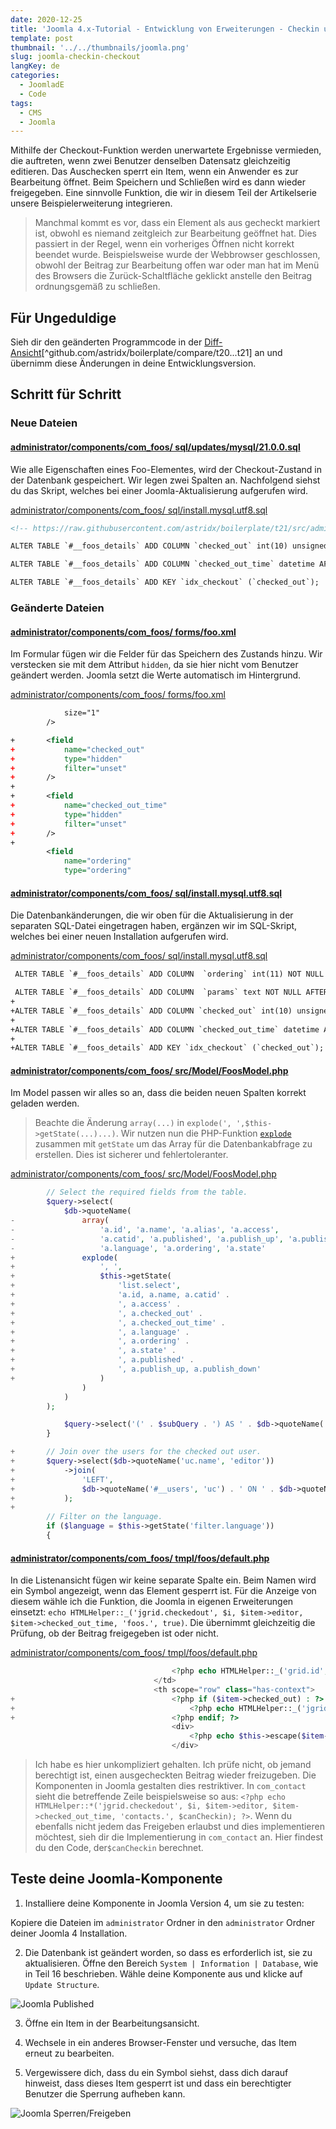 ```yaml
---
date: 2020-12-25
title: 'Joomla 4.x-Tutorial - Entwicklung von Erweiterungen - Checkin und Checkout'
template: post
thumbnail: '../../thumbnails/joomla.png'
slug: joomla-checkin-checkout
langKey: de
categories:
  - JoomladE
  - Code
tags:
  - CMS
  - Joomla
---
```


Mithilfe der Checkout-Funktion werden unerwartete Ergebnisse vermieden, die auftreten, wenn zwei Benutzer denselben Datensatz gleichzeitig editieren. Das Auschecken sperrt ein Item, wenn ein Anwender es zur Bearbeitung öffnet. Beim Speichern und Schließen wird es dann wieder freigegeben. Eine sinnvolle Funktion, die wir in diesem Teil der Artikelserie unsere Beispielerweiterung integrieren.

> Manchmal kommt es vor, dass ein Element als aus gecheckt markiert ist, obwohl es niemand zeitgleich zur Bearbeitung geöffnet hat. Dies passiert in der Regel, wenn ein vorheriges Öffnen nicht korrekt beendet wurde. Beispielsweise wurde der Webbrowser geschlossen, obwohl der Beitrag zur Bearbeitung offen war oder man hat im Menü des Browsers die Zurück-Schaltfläche geklickt anstelle den Beitrag ordnungsgemäß zu schließen.

## Für Ungeduldige

Sieh dir den geänderten Programmcode in der [Diff-Ansicht](https://github.com/astridx/boilerplate/compare/t20...t21)[^github.com/astridx/boilerplate/compare/t20...t21] an und übernimm diese Änderungen in deine Entwicklungsversion.

## Schritt für Schritt

### Neue Dateien

<!-- prettier-ignore -->
#### [administrator/components/com\_foos/ sql/updates/mysql/21.0.0.sql](https://github.com/astridx/boilerplate/compare/t20...t21#diff-5646e047332531426be00a18128422a6)

Wie alle Eigenschaften eines Foo-Elementes, wird der Checkout-Zustand in der Datenbank gespeichert. Wir legen zwei Spalten an. Nachfolgend siehst du das Skript, welches bei einer Joomla-Aktualisierung aufgerufen wird.

[administrator/components/com_foos/ sql/install.mysql.utf8.sql](https://github.com/astridx/boilerplate/blob/cf5374b964e155e82d4afbeb30362486e6a02227/src/administrator/components/com_foos/sql/install.mysql.utf8.sql)

```xml {numberLines: -2}
<!-- https://raw.githubusercontent.com/astridx/boilerplate/t21/src/administrator/components/com_foos/sql/updates/mysql/21.0.0.sql -->

ALTER TABLE `#__foos_details` ADD COLUMN `checked_out` int(10) unsigned NOT NULL DEFAULT 0 AFTER `alias`;

ALTER TABLE `#__foos_details` ADD COLUMN `checked_out_time` datetime AFTER `alias`;

ALTER TABLE `#__foos_details` ADD KEY `idx_checkout` (`checked_out`);

```

### Geänderte Dateien

<!-- prettier-ignore -->
#### [administrator/components/com\_foos/ forms/foo.xml](https://github.com/astridx/boilerplate/compare/t20...t21#diff-262e27353fbe755d3813ea2df19cd0ed)

Im Formular fügen wir die Felder für das Speichern des Zustands hinzu. Wir verstecken sie mit dem Attribut `hidden`, da sie hier nicht vom Benutzer geändert werden. Joomla setzt die Werte automatisch im Hintergrund.

[administrator/components/com_foos/ forms/foo.xml](https://github.com/astridx/boilerplate/blob/cf5374b964e155e82d4afbeb30362486e6a02227/src/administrator/components/com_foos/forms/foo.xml)

```xml {diff}
 			size="1"
 		/>

+		<field
+			name="checked_out"
+			type="hidden"
+			filter="unset"
+		/>
+
+		<field
+			name="checked_out_time"
+			type="hidden"
+			filter="unset"
+		/>
+
 		<field
 			name="ordering"
 			type="ordering"

```

<!-- prettier-ignore -->
#### [administrator/components/com\_foos/ sql/install.mysql.utf8.sql](https://github.com/astridx/boilerplate/compare/t20...t21#diff-896f245bc8e493f91277fd33913ef974)

Die Datenbankänderungen, die wir oben für die Aktualisierung in der separaten SQL-Datei eingetragen haben, ergänzen wir im SQL-Skript, welches bei einer neuen Installation aufgerufen wird.

[administrator/components/com_foos/ sql/install.mysql.utf8.sql](https://github.com/astridx/boilerplate/blob/cf5374b964e155e82d4afbeb30362486e6a02227/src/administrator/components/com_foos/sql/install.mysql.utf8.sql)

```xml {diff}
 ALTER TABLE `#__foos_details` ADD COLUMN  `ordering` int(11) NOT NULL DEFAULT 0 AFTER `alias`;

 ALTER TABLE `#__foos_details` ADD COLUMN  `params` text NOT NULL AFTER `alias`;
+
+ALTER TABLE `#__foos_details` ADD COLUMN `checked_out` int(10) unsigned NOT NULL DEFAULT 0 AFTER `alias`;
+
+ALTER TABLE `#__foos_details` ADD COLUMN `checked_out_time` datetime AFTER `alias`;
+
+ALTER TABLE `#__foos_details` ADD KEY `idx_checkout` (`checked_out`);

```

<!-- prettier-ignore -->
#### [administrator/components/com\_foos/ src/Model/FoosModel.php](https://github.com/astridx/boilerplate/compare/t20...t21#diff-2daf62ad6c51630353e31eaa3cc28626)

Im Model passen wir alles so an, dass die beiden neuen Spalten korrekt geladen werden.

> Beachte die Änderung `array(...)` in `explode(', ',$this->getState(...)...)`. Wir nutzen nun die PHP-Funktion [`explode`](https://www.php.net/manual/de/function.explode.php) zusammen mit `getState` um das Array für die Datenbankabfrage zu erstellen. Dies ist sicherer und fehlertoleranter.

[administrator/components/com_foos/ src/Model/FoosModel.php](https://github.com/astridx/boilerplate/blob/cf5374b964e155e82d4afbeb30362486e6a02227/src/administrator/components/com_foos/src/Model/FoosModel.php)

```php {diff}
 		// Select the required fields from the table.
 		$query->select(
 			$db->quoteName(
-				array(
-					'a.id', 'a.name', 'a.alias', 'a.access',
-					'a.catid', 'a.published', 'a.publish_up', 'a.publish_down',
-					'a.language', 'a.ordering', 'a.state'
+				explode(
+					', ',
+					$this->getState(
+						'list.select',
+						'a.id, a.name, a.catid' .
+						', a.access' .
+						', a.checked_out' .
+						', a.checked_out_time' .
+						', a.language' .
+						', a.ordering' .
+						', a.state' .
+						', a.published' .
+						', a.publish_up, a.publish_down'
+					)
 				)
 			)
 		);

 			$query->select('(' . $subQuery . ') AS ' . $db->quoteName('association'));
 		}

+		// Join over the users for the checked out user.
+		$query->select($db->quoteName('uc.name', 'editor'))
+			->join(
+				'LEFT',
+				$db->quoteName('#__users', 'uc') . ' ON ' . $db->quoteName('uc.id') . ' = ' . $db->quoteName('a.checked_out')
+			);
+
 		// Filter on the language.
 		if ($language = $this->getState('filter.language'))
 		{

```

<!-- prettier-ignore -->
#### [administrator/components/com\_foos/ tmpl/foos/default.php](https://github.com/astridx/boilerplate/compare/t20...t21#diff-3186af99ea4e3321b497b86fcd1cd757)

In die Listenansicht fügen wir keine separate Spalte ein. Beim Namen wird ein Symbol angezeigt, wenn das Element gesperrt ist. Für die Anzeige von diesem wähle ich die Funktion, die Joomla in eigenen Erweiterungen einsetzt: `echo HTMLHelper::_('jgrid.checkedout', $i, $item->editor, $item->checked_out_time, 'foos.', true)`. Die übernimmt gleichzeitig die Prüfung, ob der Beitrag freigegeben ist oder nicht.

[administrator/components/com_foos/ tmpl/foos/default.php](https://github.com/astridx/boilerplate/blob/cf5374b964e155e82d4afbeb30362486e6a02227/src/administrator/components/com_foos/tmpl/foos/default.php)

```php {diff}
 									<?php echo HTMLHelper::_('grid.id', $i, $item->id); ?>
 								</td>
 								<th scope="row" class="has-context">
+									<?php if ($item->checked_out) : ?>
+										<?php echo HTMLHelper::_('jgrid.checkedout', $i, $item->editor, $item->checked_out_time, 'foos.', true); ?>
+									<?php endif; ?>
 									<div>
 										<?php echo $this->escape($item->name); ?>
 									</div>

```

> Ich habe es hier unkompliziert gehalten. Ich prüfe nicht, ob jemand berechtigt ist, einen ausgecheckten Beitrag wieder freizugeben. Die Komponenten in Joomla gestalten dies restriktiver. In `com_contact` sieht die betreffende Zeile beispielsweise so aus: `<?php echo HTMLHelper::*('jgrid.checkedout', $i, $item->editor, $item->checked_out_time, 'contacts.', $canCheckin); ?>`. Wenn du ebenfalls nicht jedem das Freigeben erlaubst und dies implementieren möchtest, sieh dir die Implementierung in `com_contact` an. Hier findest du den Code, der`$canCheckin` berechnet.

## Teste deine Joomla-Komponente

1. Installiere deine Komponente in Joomla Version 4, um sie zu testen:

Kopiere die Dateien im `administrator` Ordner in den `administrator` Ordner deiner Joomla 4 Installation.

2. Die Datenbank ist geändert worden, so dass es erforderlich ist, sie zu aktualisieren. Öffne den Bereich `System | Information | Database`, wie in Teil 16 beschrieben. Wähle deine Komponente aus und klicke auf `Update Structure`.

![Joomla Published](/images/j4x16x1.png)

3. Öffne ein Item in der Bearbeitungsansicht.

4. Wechsele in ein anderes Browser-Fenster und versuche, das Item erneut zu bearbeiten.

5. Vergewissere dich, dass du ein Symbol siehst, dass dich darauf hinweist, dass dieses Item gesperrt ist und dass ein berechtigter Benutzer die Sperrung aufheben kann.

![Joomla Sperren/Freigeben](/images/j4x25x1.png)
